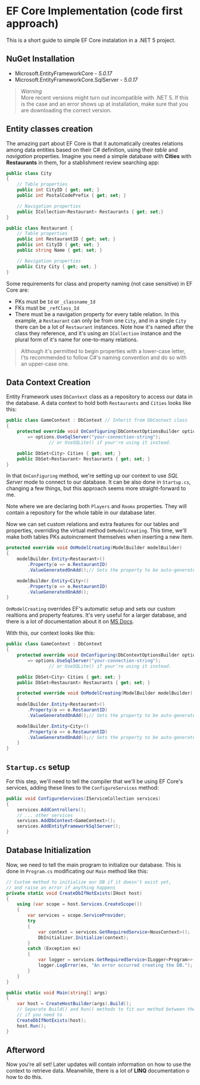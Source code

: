 # EF Core Implementation (code first approach)
This is a short guide to simple EF Core instalation in a .NET 5 project.


## NuGet Installation
- Microsoft.EntityFrameworkCore - *5.0.17*
- Microsoft.EntityFrameworkCore.SqlServer - *5.0.17*
> *Warning*  
> More recent versions might turn out incompatible with .NET 5. If this is the case and an error shows up at installation, make sure that you are downloading the correct version.

## Entity classes creation
The amazing part about EF Core is that it automatically creates relations among data entities based on their C# definition, using their *table* and *navigation* properties. Imagine you need a simple database with **Cities** with **Restaurants** in them, for a stablishment review searching app:

```cs
public class City 
{
    // Table properties
    public int CityID { get; set; }
    public int PostalCodePrefix { get; set; }

    // Navigation properties
    public ICollection<Restaurant> Restaurants { get; set;}
}

public class Restaurant {
    // Table properties
    public int RestaurantID { get; set; }
    public int CityID { get; set; }
    public string Name { get; set; }

    // Navigation properties
    public City City { get; set; }
}
```
Some requirements for class and property naming (not case sensitive) in EF Core are: 
- PKs must be `Id` or `_classname_Id`
- FKs must be `_refClass_Id`
- There must be a navigation property for every table relation. In this example, a ``Restaurant`` can only be from one ``City``, and in a single ``City`` there can be a lot of `Restaurant` instances. Note how it's named after the class they reference, and it's using an `ICollection` instance and the plural form of it's name for one-to-many relations.

> Although it's permitted to begin properties with a lower-case letter, I'ts recommended to follow C#'s naming convention and do so with an upper-case one.

## Data Context Creation
Entity Framework uses `DbContext` class as a repository to access our data in the database. A data context to hold both `Restaurants` and `Cities` looks like this:

```cs
public class GameContext : DbContext // Inherit from DbContext class
{
    protected override void OnConfiguring(DbContextOptionsBuilder options)
        => options.UseSqlServer("your-connection-string");
                // or UseSQLite() if your're using it instead.

    public DbSet<City> Cities { get; set; }
    public DbSet<Restaurant> Restaurants { get; set; }
}
```

In that `OnConfiguring` method, we're setting up our context to use *SQL Server* mode to connect to our database. It can be also done in `Startup.cs`, changing a  few things, but this approach seems more straight-forward to me.

Note where we are declaring both `Players` and `Rooms` properties. They will contain a repository for the whole table in our database later.

Now we can set custom relations and extra features for our tables and properties, overriding the virtual method `OnModelCreating`. This time, we'll make both tables PKs autoincrement themselves when inserting a new item.

```cs
protected override void OnModelCreating(ModelBuilder modelBuilder)
{
    modelBuilder.Entity<Restaurant>()
        .Property(o => o.RestaurantID)
        .ValueGeneratedOnAdd();// Sets the property to be auto-generated

    modelBuilder.Entity<City>()
        .Property(o => o.RestaurantID)
        .ValueGeneratedOnAdd();
}
```
`OnModelCreating` overrides EF's automatic setup and sets our custom realtions and property features. It's very useful for a larger database, and there is a lot of documentation about it on [MS Docs](docs.microsoft.com).

With this, our context looks like this:

```cs
public class GameContext : DbContext
{
    protected override void OnConfiguring(DbContextOptionsBuilder options)
        => options.UseSqlServer("your-connection-string");
                // or UseSQLite() if your're using it instead.

    public DbSet<City> Cities { get; set; }
    public DbSet<Restaurant> Restaurants { get; set; }

    protected override void OnModelCreating(ModelBuilder modelBuilder)
    {
    modelBuilder.Entity<Restaurant>()
        .Property(o => o.RestaurantID)
        .ValueGeneratedOnAdd();// Sets the property to be auto-generated

    modelBuilder.Entity<City>()
        .Property(o => o.RestaurantID)
        .ValueGeneratedOnAdd();// Sets the property to be auto-generated
    }
}
```

## `Startup.cs` setup
For this step, we'll need to tell the compiler that we'll be using EF Core's services, adding these lines to the `ConfigureServices` method:

```cs
public void ConfigureServices(IServiceCollection services)
{
    services.AddControllers();
    // ... other services
    services.AddDbContext<GameContext>();
    services.AddEntityFrameworkSqlServer();
}
```

## Database Initialization
Now, we need to tell the main program to initialize our database. This is done in `Program.cs` modificating our `Main` method like this:

```cs
// Custom method to initialize our DB if it doesn't exist yet, 
// and raise an error if anything happens
private static void CreateDbIfNotExists(IHost host)
{
    using (var scope = host.Services.CreateScope())
    {
        var services = scope.ServiceProvider;
        try
        {
            var context = services.GetRequiredService<NousContext>();
            DbInitializer.Initialize(context);
        }
        catch (Exception ex)
        {
            var logger = services.GetRequiredService<ILogger<Program>>();
            logger.LogError(ex, "An error occurred creating the DB.");
        }
    }
}

public static void Main(string[] args)
{
    var host = CreateHostBuilder(args).Build();
    // Separate Build() and Run() methods to fit our method between them
    // if you need to
    CreateDbIfNotExists(host);
    host.Run();
}
```

## Afterword
Now you're all set! Later updates will contain information on how to use the context to retrieve data. Meanwhile, there is a lot of **LINQ** documentation o how to do this.